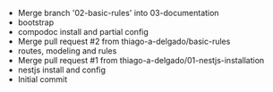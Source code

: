 - Merge branch '02-basic-rules' into 03-documentation
- bootstrap
- compodoc install and partial config
- Merge pull request #2 from thiago-a-delgado/basic-rules
- routes, modeling and rules
- Merge pull request #1 from thiago-a-delgado/01-nestjs-installation
- nestjs install and config
- Initial commit
